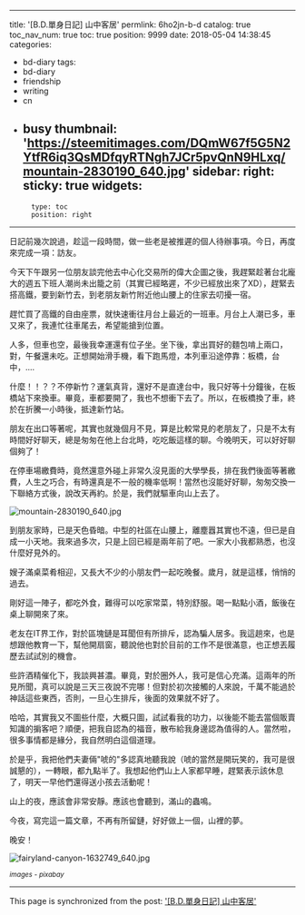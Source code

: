 
---
title: '[B.D.單身日記] 山中客居'
permlink: 6ho2jn-b-d
catalog: true
toc_nav_num: true
toc: true
position: 9999
date: 2018-05-04 14:38:45
categories:
- bd-diary
tags:
- bd-diary
- friendship
- writing
- cn
- busy
thumbnail: 'https://steemitimages.com/DQmW67f5G5N2YtfR6iq3QsMDfqyRTNgh7JCr5pvQnN9HLxq/mountain-2830190_640.jpg'
sidebar:
    right:
        sticky: true
widgets:
    -
        type: toc
        position: right
---


日記前幾次說過，趁這一段時間，做一些老是被推遲的個人待辦事項。今日，再度來完成一項：訪友。

今天下午跟另一位朋友談完他去中心化交易所的偉大企圖之後，我趕緊趁著台北龐大的週五下班人潮尚未出籠之前（其實已經略遲，不少已經放出來了XD），趕緊去搭高鐵，要到新竹去，到老朋友新竹附近他山腰上的住家去叨擾一宿。

趕忙買了高鐵的自由座票，就快速衝往月台上最近的一班車。月台上人潮已多，車又來了，我連忙往車尾去，希望能搶到位置。

人多，但車也空，最後我幸運還有位子坐。坐下後，拿出買好的麵包啃上兩口，對，午餐還未吃。正想開始滑手機，看下跑馬燈，本列車沿途停靠：板橋，台中，.... 

什麼！！？？不停新竹？運氣真背，還好不是直達台中，我只好等十分鐘後，在板橋站下來換車。畢竟，車都要開了，我也不想衝下去了。所以，在板橋換了車，終於在折騰一小時後，抵達新竹站。

朋友在出口等著呢，其實也就幾個月不見，算是比較常見的老朋友了，只是不太有時間好好聊天，總是匆匆在他上台北時，吃吃飯這樣的聊。今晚明天，可以好好聊個夠了！

在停車場繳費時，竟然還意外碰上非常久沒見面的大學學長，排在我們後面等著繳費，人生之巧合，有時還真是不一般的機率低啊！當然也沒能好好聊，匆匆交換一下聯絡方式後，說改天再約。於是，我們就驅車向山上去了。

![mountain-2830190_640.jpg](https://steemitimages.com/DQmW67f5G5N2YtfR6iq3QsMDfqyRTNgh7JCr5pvQnN9HLxq/mountain-2830190_640.jpg)

到朋友家時，已是天色昏暗。中型的社區在山腰上，離塵囂其實也不遠，但已是自成一小天地。我來過多次，只是上回已經是兩年前了吧。一家大小我都熟悉，也沒什麼好見外的。

嫂子滿桌菜肴相迎，又長大不少的小朋友們一起吃晚餐。歲月，就是這樣，悄悄的過去。

剛好這一陣子，都吃外食，難得可以吃家常菜，特別舒服。喝一點點小酒，飯後在桌上聊開來了來。

老友在IT界工作，對於區塊鏈是耳聞但有所排斥，認為騙人居多。我這趟來，也是想跟他教育一下，幫他開扇窗，聽說他也對於目前的工作不是很滿意，也正想丟履歷去試試別的機會。

些許酒精催化下，我談興甚濃。畢竟，對於圈外人，我可是信心充滿。這兩年的所見所聞，真可以說是三天三夜說不完哪！但對於初次接觸的人來說，千萬不能過於神話這些東西，否則，一旦心生排斥，後面的效果就不好了。

哈哈，其實我又不圖些什麼，大概只圖，試試看我的功力，以後能不能去當個販賣知識的掮客吧？順便，把我自認為的福音，散布給我身邊認為值得的人。當然啦，很多事情都是緣分，我自然明白這個道理。

於是乎，我把他們夫妻倆"唬的"多認真地聽我說（唬的當然是開玩笑的，我可是很誠懇的），一轉眼，都九點半了。我想起他們山上人家都早睡，趕緊表示該休息了，明天一早他們還得送小孩去活動呢！

山上的夜，應該會非常安靜。應該也會聽到，滿山的蟲鳴。

今夜，寫完這一篇文章，不再有所留鏈，好好做上一個，山裡的夢。

晚安！

![fairyland-canyon-1632749_640.jpg](https://steemitimages.com/DQmQgbbdtv7LPGjzSHNr9UhG7McEaygnE7vT97wsm3mUnG4/fairyland-canyon-1632749_640.jpg)

<sub>*images - pixabay*</sub>


- - -

This page is synchronized from the post: ['[B.D.單身日記] 山中客居'](https://steemit.com/@deanliu/6ho2jn-b-d)

